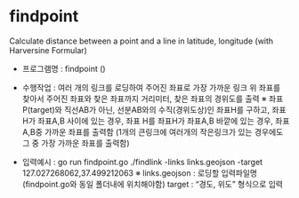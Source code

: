 # findpoint
Calculate distance between a point and a line in latitude, longitude (with Harversine Formular)

 - 프로그램명 : findpoint ()

 - 수행작업 : 여러 개의 링크를 로딩하여 주어진 좌표로 가장 가까운 링크 위 좌표를 찾아서 
              주어진 좌표와 찾은 좌표까지 거리미터, 찾은 좌표의 경위도를 출력
    ※ 좌표P(target)와 직선AB가 아닌, 선분AB와의 수직(경위도상)인 좌표H를 구하고,
       좌표H가 좌표A,B 사이에 있는 경우, 좌표 H를
       좌표H가 좌표A,B 바깥에 있는 경우, 좌표A,B중 가까운 좌표를 출력함
       (1개의 큰링크에 여러개의 작은링크가 있는 경우에도 그 중 가장 가까운 좌표를 출력함)

 - 입력예시 : go run findpoint.go  ./findlink -links links.geojson -target 127.027268062,37.499212063 
    ※ links.geojson : 로딩할 입력파일명 (findpoint.go와 동일 폴더내에 위치해야함)
       target : “경도, 위도” 형식으로 입력

